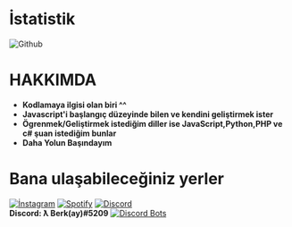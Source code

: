 # İstatistik
![Github](https://github-readme-stats.vercel.app/api?username=Adebowale35&show_icons=true&theme=radical)

# HAKKIMDA
* **Kodlamaya ilgisi olan biri ^^**
* **Javascript'i başlangıç düzeyinde bilen ve kendini geliştirmek ister**
* **Ögrenmek/Geliştirmek istediğim diller ise JavaScript,Python,PHP ve c# şuan istediğim bunlar**
* **Daha Yolun Başındayım**


# Bana ulaşabileceğiniz yerler
[![İnstagram](https://camo.githubusercontent.com/7e5ea6500c36f6cca132b99adbf3f7283c00742c0b0cca9515f0099d292b0494/68747470733a2f2f696d672e736869656c64732e696f2f62616467652f494e5354414752414d2532302d4443333137352e7376673f267374796c653d666f722d7468652d6261646765266c6f676f3d696e7374616772616d266c6f676f436f6c6f723d7768697465)](https://www.instagram.com/berkaycay0)
[![Spotify](https://camo.githubusercontent.com/8b36f195a47af7355c39f1aeb80a128d1ed7522b1ed32f726bfa27f12ff54fc5/68747470733a2f2f696d672e736869656c64732e696f2f62616467652f53706f746966792532302d3165643736302e7376673f267374796c653d666f722d7468652d6261646765266c6f676f3d73706f74696679266c6f676f436f6c6f723d7768697465)](https://open.spotify.com/user/6y9zzpwv7gdsex5in1mc8xcwq)
[![Discord](https://camo.githubusercontent.com/cfdb7a62449afe712e9eb92977cf8190acb14fb16e173e128eff89736e212a1e/68747470733a2f2f696d672e736869656c64732e696f2f62616467652f646973636f72642532302d3732383944412e7376673f267374796c653d666f722d7468652d6261646765266c6f676f3d646973636f7264266c6f676f436f6c6f723d7768697465)](https://discord.gg/st8Jm7yQRK)<br>
**Discord: ƛ Berk(ay)#5209**
[![Discord Bots](https://top.gg/api/widget/740450864820650036.svg)](https://top.gg/bot/740450864820650036)
